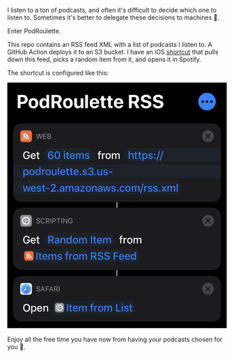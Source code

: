 I listen to a ton of podcasts, and often it's difficult to decide which one to listen to.
Sometimes it's better to delegate these decisions to machines 🤖.

Enter PodRoulette.

This repo contains an RSS feed XML with a list of podcasts I listen to. A GitHub Action deploys it to an S3 bucket. 
I have an iOS [shortcut](https://apps.apple.com/us/app/shortcuts/id915249334) that pulls down this feed, picks a random item from it, and opens it in Spotify.

The shortcut is configured like this:

![Screenshot of shortcut](img/podroulette.jpg)

Enjoy all the free time you have now from having your podcasts chosen for you 🌴.
